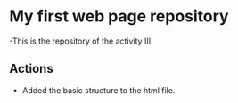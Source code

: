 # My first web page repository

-This is the repository of the activity III.

## Actions

- Added the basic structure to the html file.
